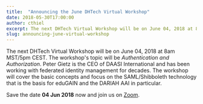 ```yaml
---
title:  "Announcing the June DHTech Virtual Workshop"
date: 2018-05-30T17:00:00
author: cthiel
excerpt: The next DHTech Virtual Workshop will be on June 04, 2018 at 8am MST/5pm CEST. Peter Gietz (DAASI International) will talk about Authentication and Authorization.
slug: announcing-june-virtual-workshop
---
```


The next DHTech Virtual Workshop will be on June 04, 2018 at 8am MST/5pm CEST.
The workshop's topic will be *Authentication and Authorization*.
Peter Gietz is the CEO of DAASI International and has been working with federated identity management for decades.
The workshop will cover the basic concepts and focus on the SAML/Shibboleth technology that is the basis for eduGAIN and the DARIAH AAI in particular.

Save the date **04 Jun 2018** now and join us on [Zoom](https://zoom.us/j/755179791).

